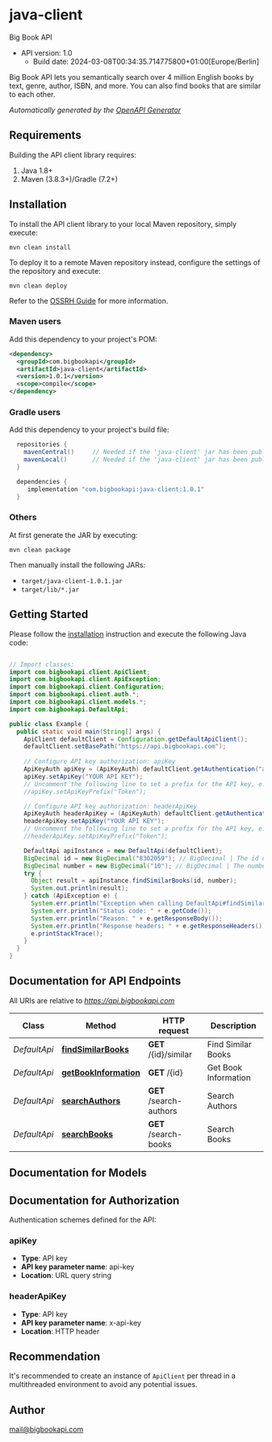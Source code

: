 # java-client

Big Book API
- API version: 1.0
  - Build date: 2024-03-08T00:34:35.714775800+01:00[Europe/Berlin]

Big Book API lets you semantically search over 4 million English books by text, genre, author, ISBN, and more. You can also find books that are similar to each other.


*Automatically generated by the [OpenAPI Generator](https://openapi-generator.tech)*


## Requirements

Building the API client library requires:
1. Java 1.8+
2. Maven (3.8.3+)/Gradle (7.2+)

## Installation

To install the API client library to your local Maven repository, simply execute:

```shell
mvn clean install
```

To deploy it to a remote Maven repository instead, configure the settings of the repository and execute:

```shell
mvn clean deploy
```

Refer to the [OSSRH Guide](http://central.sonatype.org/pages/ossrh-guide.html) for more information.

### Maven users

Add this dependency to your project's POM:

```xml
<dependency>
  <groupId>com.bigbookapi</groupId>
  <artifactId>java-client</artifactId>
  <version>1.0.1</version>
  <scope>compile</scope>
</dependency>
```

### Gradle users

Add this dependency to your project's build file:

```groovy
  repositories {
    mavenCentral()     // Needed if the 'java-client' jar has been published to maven central.
    mavenLocal()       // Needed if the 'java-client' jar has been published to the local maven repo.
  }

  dependencies {
     implementation "com.bigbookapi:java-client:1.0.1"
  }
```

### Others

At first generate the JAR by executing:

```shell
mvn clean package
```

Then manually install the following JARs:

* `target/java-client-1.0.1.jar`
* `target/lib/*.jar`

## Getting Started

Please follow the [installation](#installation) instruction and execute the following Java code:

```java

// Import classes:
import com.bigbookapi.client.ApiClient;
import com.bigbookapi.client.ApiException;
import com.bigbookapi.client.Configuration;
import com.bigbookapi.client.auth.*;
import com.bigbookapi.client.models.*;
import com.bigbookapi.DefaultApi;

public class Example {
  public static void main(String[] args) {
    ApiClient defaultClient = Configuration.getDefaultApiClient();
    defaultClient.setBasePath("https://api.bigbookapi.com");
    
    // Configure API key authorization: apiKey
    ApiKeyAuth apiKey = (ApiKeyAuth) defaultClient.getAuthentication("apiKey");
    apiKey.setApiKey("YOUR API KEY");
    // Uncomment the following line to set a prefix for the API key, e.g. "Token" (defaults to null)
    //apiKey.setApiKeyPrefix("Token");

    // Configure API key authorization: headerApiKey
    ApiKeyAuth headerApiKey = (ApiKeyAuth) defaultClient.getAuthentication("headerApiKey");
    headerApiKey.setApiKey("YOUR API KEY");
    // Uncomment the following line to set a prefix for the API key, e.g. "Token" (defaults to null)
    //headerApiKey.setApiKeyPrefix("Token");

    DefaultApi apiInstance = new DefaultApi(defaultClient);
    BigDecimal id = new BigDecimal("8302059"); // BigDecimal | The id of the book to which similar books should be found.
    BigDecimal number = new BigDecimal("10"); // BigDecimal | The number of similar books to return in range [1,100]
    try {
      Object result = apiInstance.findSimilarBooks(id, number);
      System.out.println(result);
    } catch (ApiException e) {
      System.err.println("Exception when calling DefaultApi#findSimilarBooks");
      System.err.println("Status code: " + e.getCode());
      System.err.println("Reason: " + e.getResponseBody());
      System.err.println("Response headers: " + e.getResponseHeaders());
      e.printStackTrace();
    }
  }
}

```

## Documentation for API Endpoints

All URIs are relative to *https://api.bigbookapi.com*

Class | Method | HTTP request | Description
------------ | ------------- | ------------- | -------------
*DefaultApi* | [**findSimilarBooks**](docs/DefaultApi.md#findSimilarBooks) | **GET** /{id}/similar | Find Similar Books
*DefaultApi* | [**getBookInformation**](docs/DefaultApi.md#getBookInformation) | **GET** /{id} | Get Book Information
*DefaultApi* | [**searchAuthors**](docs/DefaultApi.md#searchAuthors) | **GET** /search-authors | Search Authors
*DefaultApi* | [**searchBooks**](docs/DefaultApi.md#searchBooks) | **GET** /search-books | Search Books


## Documentation for Models



<a id="documentation-for-authorization"></a>
## Documentation for Authorization


Authentication schemes defined for the API:
<a id="apiKey"></a>
### apiKey

- **Type**: API key
- **API key parameter name**: api-key
- **Location**: URL query string

<a id="headerApiKey"></a>
### headerApiKey

- **Type**: API key
- **API key parameter name**: x-api-key
- **Location**: HTTP header


## Recommendation

It's recommended to create an instance of `ApiClient` per thread in a multithreaded environment to avoid any potential issues.

## Author

mail@bigbookapi.com

